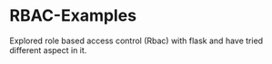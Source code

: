 # RBAC-Examples
Explored role based access control (Rbac) with flask and have tried different aspect in it. 
